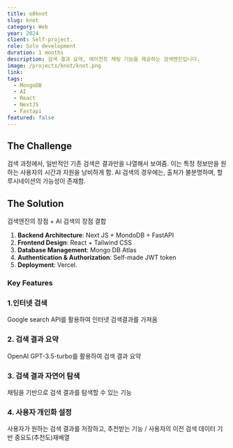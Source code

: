 ```yaml
---
title: o8knot
slug: knot
category: Web
year: 2024
client: Self-project.
role: Solo development
duration: 1 months
description: 검색 결과 요약, 에이전트 채팅 기능을 제공하는 검색엔진입니다.
image: /projects/knot/knot.png
link: 
tags:
  - MongoDB
  - AI
  - React
  - NextJS
  - Fastapi
featured: false
---
```


## The Challenge

검색 과정에서, 일반적인 기존 검색은 결과만을 나열해서 보여줌.
이는 특정 정보만을 원하는 사용자의 시간과 자원을 낭비하게 함.
AI 검색의 경우에는, 출처가 불분명하며, 할루시네이션의 가능성이 존재함.

## The Solution

검색엔진의 장점 + AI 검색의 장점 결합

1. **Backend Architecture**: Next JS +  MondoDB + FastAPI
2. **Frontend Design**: React + Tailwind CSS
3. **Database Management**: Mongo DB Atlas
4. **Authentication & Authorization**: Self-made JWT token
5. **Deployment**: Vercel.

### Key Features

### 1.인터넷 검색
Google search API를 활용하여 인터넷 검색결과를 가져옴

### 2. 검색 결과 요약
OpenAI GPT-3.5-turbo를 활용하여 검색 결과 요약

### 3. 검색 결과 자연어 탐색
채팅을 기반으로 검색 결과를 탐색할 수 있는 기능

### 4. 사용자 개인화 설정
사용자가 원하는 검색 결과를 저장하고, 추천받는 기능 / 사용자의 이전 검색 데이터 기반 중요도(추천도)재배열
